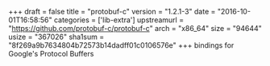 +++
draft = false
title = "protobuf-c"
version = "1.2.1-3"
date = "2016-10-01T16:58:56"
categories = ['lib-extra']
upstreamurl = "https://github.com/protobuf-c/protobuf-c"
arch = "x86_64"
size = "94644"
usize = "367026"
sha1sum = "8f269a9b7634804b72573b14dadff01c0106576e"
+++
bindings for Google's Protocol Buffers